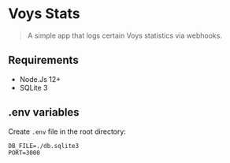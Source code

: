 # Voys Stats

> A simple app that logs certain Voys statistics via webhooks.

## Requirements

- Node.Js 12+
- SQLite 3

## .env variables

Create `.env` file in the root directory:

```
DB_FILE=./db.sqlite3
PORT=3000
```
